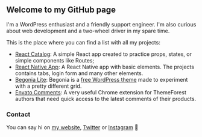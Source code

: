## Welcome to my GitHub page

I'm a WordPress enthusiast and a friendly support engineer. I'm also curious about web development and a two-wheel driver in my spare time.

This is the place where you can find a list with all my projects:

* [React Catalog](https://raduconst.github.io/react-catalog/): A simple React app created to practice props, states, or simple components like Routes;
* [React Native App](https://raduconst.github.io/react-native-app/): A React Native app with basic elements. The projects contains tabs, login form and many other elements.
* [Begonia Lite](https://raduconst.github.io/begonia/): Begonia is a [free WordPress theme](https://wordpress.org/themes/begonia-lite/) made to experiment with a pretty different grid.
* [Envato Comments](http://raduconst.github.io/envato-comments/): A very useful Chrome extension for ThemeForest authors that need quick access to the latest comments of their products.

### Contact

You can say hi on [my website](https://www.radu-c.com/), [Twitter](https://twitter.com/constradu) or [Instagram](https://www.instagram.com/constradu/) :wave:
